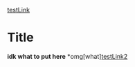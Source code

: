 [testLink](https://somethingfunny.com)
# Title
__idk what to put here__
*omg[what][testLink2](somethingfunny.html)